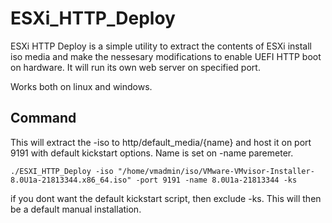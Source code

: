 # ESXi_HTTP_Deploy

ESXi HTTP Deploy is a simple utility to extract the contents of ESXi install iso media and make the nessesary modifications to enable UEFI HTTP boot on hardware. It will run its own web server on specified port. 

Works both on linux and windows.

## Command
This will extract the -iso to http/default_media/{name} and host it on port 9191 with default kickstart options. Name is set on -name paremeter.

`./ESXI_HTTP_Deploy -iso "/home/vmadmin/iso/VMware-VMvisor-Installer-8.0U1a-21813344.x86_64.iso" -port 9191 -name 8.0U1a-21813344 -ks`

if you dont want the default kickstart script, then exclude -ks. This will then be a default manual installation.
